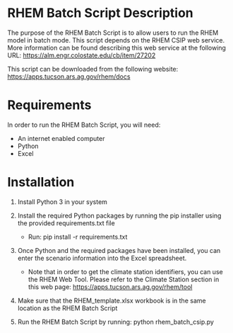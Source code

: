
# RHEM Batch Script Description

The purpose of the RHEM Batch Script is to allow users to run the RHEM model in batch mode.
This script depends on the RHEM CSIP web service.  More information can be found describing
this web service at the following URL: https://alm.engr.colostate.edu/cb/item/27202

This script can be downloaded from the following website: 
  https://apps.tucson.ars.ag.gov/rhem/docs


# Requirements

In order to run the RHEM Batch Script, you will need:
 * An internet enabled computer
 * Python
 * Excel  

# Installation

 1) Install Python 3 in your system

 2) Install the required Python packages by running the pip installer using the 
    provided requirements.txt file

    * Run:   pip install -r requirements.txt

 3) Once Python and the required packages have been installed, you can enter the scenario
    information into the Excel spreadsheet.

    * Note that in order to get the climate station identifiers, you can use the RHEM Web Tool. 
      Please refer to the Climate Station section in this web page: https://apps.tucson.ars.ag.gov/rhem/tool

 4) Make sure that the RHEM_template.xlsx workbook is in the same location as the RHEM Batch Script

 5) Run the RHEM Batch Script by running:  python rhem_batch_csip.py